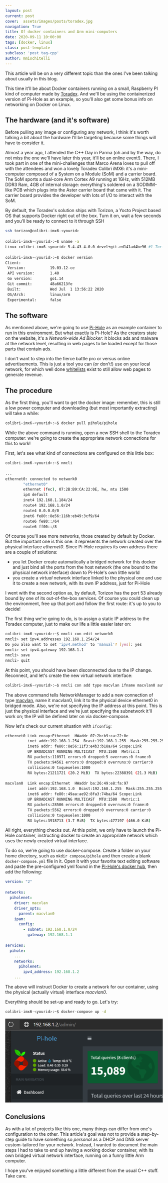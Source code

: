 ```yaml
---
layout: post
current: post
cover:  assets/images/posts/toradex.jpg
navigation: True
title: Of docker containers and Arm mini-computers
date: 2020-09-11 10:00:00
tags: [docker, linux]
class: post-template
subclass: 'post tag-cpp'
author: mmischitelli
---
```


This article will be on a very different topic than the ones I've been talking about usually in this blog.

This time it'll be about Docker containers running on a small, Raspberry PI kind of computer made by [Toradex](https://developer.toradex.com/products/colibri-imx6). And we'll be using the containerized version of Pi-Hole as an example, so you'll also get some bonus info on networking on Docker on Linux.

## The hardware (and it's software)
Before pulling any image or configuring any network, I think it's worth talking a bit about the hardware I'll be targeting because some things will have to consider it.

Almost a year ago, I attended the C++ Day in Parma (oh and by the way, do not miss the one we'll have later this year, it'll be an online event!). There, I took part in one of the mini-challenges that Marco Arena loves to pull off with the attendees and won a lovely Toradex Colibri iMX6: it's a mini-computer composed of a System on a Module (SoM) and a carrier board. The SoM sports a dual-core Arm Cortex A9 running at 1GHz, with 512MB DDR3 Ram, 4GB of internal storage: everything's soldered on a SODIMM-like PCB which plugs into the Aster carrier board that came with it. The carrier board provides the developer with lots of I/O to interact with the SoM.

By default, the Toradex's solution ships with Torizon, a Yocto Project based OS that supports Docker right out of the box. Turn it on, wait a few seconds and you'll be ready to connect to it through SSH

```bash
ssh torizon@colibri-imx6-<yourid>

colibri-imx6-<yourid>:~$ uname -a
Linux colibri-imx6-<yourid> 5.4.43-4.0.0-devel+git.ed141ad4be96 #1-TorizonCore SMP Wed Jul 1 16:19:28 UTC 2020 armv7l armv7l armv7l GNU/Linux

colibri-imx6-<yourid>:~$ docker version
Client:
 Version:           19.03.12-ce
 API version:       1.40
 Go version:        go1.14
 Git commit:        48a66213fe
 Built:             Wed Jul  1 13:56:22 2020
 OS/Arch:           linux/arm
 Experimental:      false
```

## The software
As mentioned above, we're going to use [Pi-Hole](https://pi-hole.net/) as an example container to run in this environment. But what exactly is Pi-Hole? As the creators state on the website, it's a *Network-wide Ad Blocker*: it blocks ads and malware at the network level, resulting in web pages to be loaded except for those parts that contain ads.

I don't want to step into the fierce battle pro or versus online advertisements. This is just a tool you can (or don't!) use on your local network, for which well done [whitelists](https://github.com/anudeepND/whitelist) exist to still allow web pages to generate revenue.

## The procedure
As the first thing, you'll want to get the docker image: remember, this is still a low power computer and downloading (but most importantly extracting) will take a while:

```bash
colibri-imx6-<yourid>:~$ docker pull pihole/pihole
```

While the above command is running, open a new SSH shell to the Toradex computer: we're going to create the appropriate network connections for this to work!

First, let's see what kind of connections are configured on this little box:

```bash
colibri-imx6-<yourid>:~$ nmcli

...
ethernet0: connected to network0
        "ethernet0"
        ethernet (fec), 07:2B:B9:CA:22:0E, hw, mtu 1500
        ip4 default
        inet4 192.168.1.184/24
        route4 192.168.1.0/24
        route4 0.0.0.0/0
        inet6 fe80::8e56:116b:eb49:3cf9/64
        route6 fe80::/64
        route6 ff00::/8
```

Of course you'll see more networks, those created by default by Docker. But the important one is this one: it represents the network created over the physical interface *ethernet0*. Since Pi-Hole requires its own address there are a couple of solutions:
* you let Docker create automatically a bridged network for this docker and just bind all the ports from the host network (the one bound to the physical network interface) down to Pi-Hole's own little world
* you create a *virtual* network interface linked to the physical one and use it to create a new network, with its own IP address, just for Pi-Hole

I went with the second option as, by default, Torizon has the port 53 already bound by one of its out-of-the-box services. Of course you could clean up the environment, free up that port and follow the first route: it's up to you to decide!

The first thing we're going to do, is to assign a static IP address to the Toradex computer, just to make our life a little easier later on:
```bash
colibri-imx6-<yourid>:~$ nmcli con edit network0
nmcli> set ipv4.addresses 192.168.1.254/24
Do you also want to set 'ipv4.method' to 'manual'? [yes]: yes
nmcli> set ipv4.gateway 192.168.1.1
nmcli> save
nmcli> quit
```

At this point, you should have been disconnected due to the IP change. Reconnect, and let's create the new virtual network interface:
```bash
colibri-imx6-<yourid>:~$ nmcli con add type macvlan ifname macvlan0 autoconnect yes save yes dev ethernet0 mode bridge ip4 192.168.1.0/24
```

The above command tells NetworkManager to add a new connection of type [macvlan](http://hicu.be/bridge-vs-macvlan), name it macvlan0, link it to the physical device ethernet0 in bridged mode. Also, we're not specifying the IP address at this point. This is just the physical interface and we're just specifying the subnetwork it'll work on; the IP will be defined later on via docker-compose.

Now let's check our current situation with `ifconfig`:
```bash
ethernet0 Link encap:Ethernet  HWaddr 07:2b:b9:ca:22:0e
          inet addr:192.168.1.254  Bcast:192.168.1.255  Mask:255.255.255.0
          inet6 addr: fe80::8e56:11f3:e4b3:b18a/64 Scope:Link
          UP BROADCAST RUNNING MULTICAST  MTU:1500  Metric:1
          RX packets:110971 errors:0 dropped:5 overruns:0 frame:0
          TX packets:94561 errors:0 dropped:0 overruns:0 carrier:0
          collisions:0 txqueuelen:1000
          RX bytes:21211721 (20.2 MiB)  TX bytes:22388391 (21.3 MiB)

macvlan0  Link encap:Ethernet  HWaddr ba:26:49:e8:fa:97
          inet addr:192.168.1.0  Bcast:192.168.1.255  Mask:255.255.255.0
          inet6 addr: fe80::49aa:ae92:8fa3:74ba/64 Scope:Link
          UP BROADCAST RUNNING MULTICAST  MTU:1500  Metric:1
          RX packets:28506 errors:0 dropped:0 overruns:0 frame:0
          TX packets:5562 errors:0 dropped:0 overruns:0 carrier:0
          collisions:0 txqueuelen:1000
          RX bytes:3918713 (3.7 MiB)  TX bytes:477197 (466.0 KiB)
```

All right, everything checks out. At this point, we only have to launch the Pi-Hole container, instructing docker to create an appropriate network which uses the newly created virtual interface.

To do so, we're going to use docker-compose. Create a folder on your home directory, such as `mkdir compose/pihole` and then create a blank `docker-compose.yml` file in it. Open it with your favorite text editing software and paste the pre-configured yml found in the [Pi-Hole's docker hub](https://hub.docker.com/r/pihole/pihole), then add the following:
```yml
version: "2"

networks:
  piholenet:
    driver: macvlan
    driver_opts:
      parent: macvlan0
    ipam:
      config:
        - subnet: 192.168.1.0/24
          gateway: 192.168.1.1

services:
  pihole:
    ...
    networks:
      piholenet:
        ipv4_address: 192.168.1.2
    ...
```

The above will instruct Docker to create a network for our container, using the physical (actually virtual) interface *macvlan0*.

Everything should be set-up and ready to go. Let's try:
```bash
colibri-imx6-<yourid>:~$ docker-compose up -d
```

![pihole-result](/assets/images/posts/pihole-result.png)

## Conclusions
As with a lot of projects like this one, many things can differ from one's configuration to the other. This article's goal was not to provide a step-by-step guide to have something so *personal* as a DHCP and DNS server custom-tailored for your network. Instead, I wanted to document the main steps I had to take to end up having a working docker container, with its own bridged virtual network interface, running on a funny little Arm computer.

I hope you've enjoyed something a little different from the usual C++ stuff. Take care.